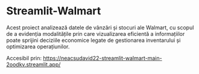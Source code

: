﻿# Streamlit-Walmart

Acest proiect analizează datele de vânzări și stocuri ale Walmart, cu scopul de a evidenția modalitățile prin care vizualizarea eficientă a informațiilor poate sprijini deciziile economice legate de gestionarea inventarului și optimizarea operațiunilor.

Accesibil prin: https://neacsudavid22-streamlit-walmart-main-2oodkv.streamlit.app/